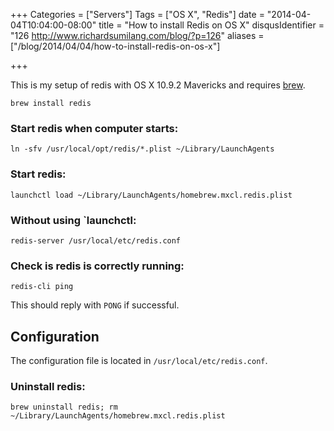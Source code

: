 +++
Categories = ["Servers"]
Tags = ["OS X", "Redis"]
date = "2014-04-04T10:04:00-08:00"
title = "How to install Redis on OS X"
disqusIdentifier = "126 http://www.richardsumilang.com/blog/?p=126"
aliases = ["/blog/2014/04/04/how-to-install-redis-on-os-x"]

+++

[1]: http://brew.sh/ "Homebrew"

This is my setup of redis with OS X 10.9.2 Mavericks and requires [brew][1].

<pre><code class="language-bash">brew install redis</code></pre>

<!--more-->

### Start redis when computer starts:

<pre><code class="language-bash">ln -sfv /usr/local/opt/redis/*.plist ~/Library/LaunchAgents</code></pre>


### Start redis:

<pre><code class="language-bash">launchctl load ~/Library/LaunchAgents/homebrew.mxcl.redis.plist</code></pre>


### Without using `launchctl:

<pre><code class="language-bash">redis-server /usr/local/etc/redis.conf</code></pre>


### Check is redis is correctly running:

<pre><code class="language-bash">redis-cli ping</code></pre>


This should reply with `PONG` if successful.

## Configuration

The configuration file is located in `/usr/local/etc/redis.conf`.

### Uninstall redis:

<pre><code class="language-bash">brew uninstall redis; rm ~/Library/LaunchAgents/homebrew.mxcl.redis.plist</code></pre>
